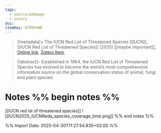 ```yaml
---
tags:
  - source/webpage
  - zotero
doi: 
itemKey: DTFRVVW6
---
```

>[!metadata]+
> The IUCN Red List of Threatened Species
> [[IUCN]], 
> [[IUCN Red List of Threatened Species]] (2025)
> [[maybe important]], 
> [Online link](https://www.iucnredlist.org/en), [Zotero Item](zotero://select/library/items/DTFRVVW6), 

>[!abstract]-
>Established in 1964, the IUCN Red List of Threatened Species has evolved to become the world’s most comprehensive information source on the global conservation status of animal, fungi and plant species.

# Notes %% begin notes %%
[[IUCN red ist of threatened species]]
![[IUCN2025_IUCNReda_species_coverage_time.png]]
%% end notes %%




%% Import Date: 2025-04-30T11:27:54.835+02:00 %%
